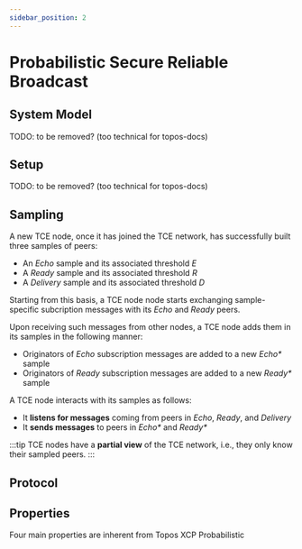 ```yaml
---
sidebar_position: 2
---
```


# Probabilistic Secure Reliable Broadcast

## System Model

TODO: to be removed? (too technical for topos-docs)

## Setup

TODO: to be removed? (too technical for topos-docs)

## Sampling

A new TCE node, once it has joined the TCE network, has successfully built three samples of peers:

- An _Echo_ sample and its associated threshold $E$
- A _Ready_ sample and its associated threshold $R$
- A _Delivery_ sample and its associated threshold $D$

Starting from this basis, a TCE node node starts exchanging sample-specific subcription messages with its _Echo_ and _Ready_ peers.

Upon receiving such messages from other nodes, a TCE node adds them in its samples in the following manner:

- Originators of _Echo_ subscription messages are added to a new _Echo\*_ sample
- Originators of _Ready_ subscription messages are added to a new _Ready\*_ sample

A TCE node interacts with its samples as follows:

- It **listens for messages** coming from peers in _Echo_, _Ready_, and _Delivery_
- It **sends messages** to peers in _Echo\*_ and _Ready\*_

:::tip
TCE nodes have a **partial view** of the TCE network, i.e., they only know their sampled peers.
:::

## Protocol

## Properties

Four main properties are inherent from Topos XCP Probabilistic
